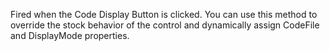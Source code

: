 ﻿Fired when the Code Display Button is clicked. You can use this method to override the stock behavior of the control and dynamically assign CodeFile and DisplayMode properties.